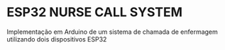 # ESP32 NURSE CALL SYSTEM
Implementação em Arduino de um sistema de chamada de enfermagem utilizando dois dispositivos ESP32
